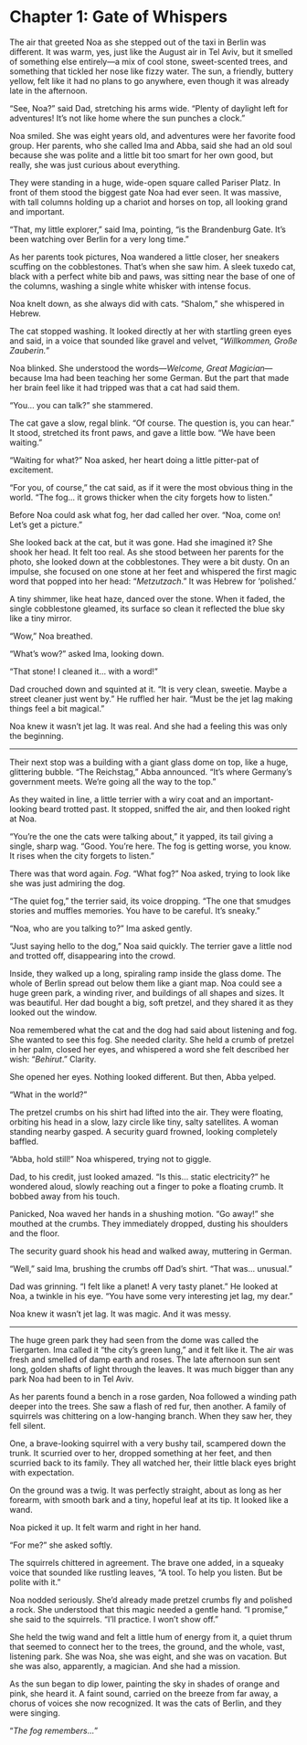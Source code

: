 
# Chapter 1: Gate of Whispers

The air that greeted Noa as she stepped out of the taxi in Berlin was different. It was warm, yes, just like the August air in Tel Aviv, but it smelled of something else entirely—a mix of cool stone, sweet-scented trees, and something that tickled her nose like fizzy water. The sun, a friendly, buttery yellow, felt like it had no plans to go anywhere, even though it was already late in the afternoon.

“See, Noa?” said Dad, stretching his arms wide. “Plenty of daylight left for adventures! It’s not like home where the sun punches a clock.”

Noa smiled. She was eight years old, and adventures were her favorite food group. Her parents, who she called Ima and Abba, said she had an old soul because she was polite and a little bit too smart for her own good, but really, she was just curious about everything.

They were standing in a huge, wide-open square called Pariser Platz. In front of them stood the biggest gate Noa had ever seen. It was massive, with tall columns holding up a chariot and horses on top, all looking grand and important.

“That, my little explorer,” said Ima, pointing, “is the Brandenburg Gate. It’s been watching over Berlin for a very long time.”

As her parents took pictures, Noa wandered a little closer, her sneakers scuffing on the cobblestones. That’s when she saw him. A sleek tuxedo cat, black with a perfect white bib and paws, was sitting near the base of one of the columns, washing a single white whisker with intense focus.

Noa knelt down, as she always did with cats. “Shalom,” she whispered in Hebrew.

The cat stopped washing. It looked directly at her with startling green eyes and said, in a voice that sounded like gravel and velvet, “*Willkommen, Große Zauberin.*”

Noa blinked. She understood the words—*Welcome, Great Magician*—because Ima had been teaching her some German. But the part that made her brain feel like it had tripped was that a cat had said them.

“You… you can talk?” she stammered.

The cat gave a slow, regal blink. “Of course. The question is, you can hear.” It stood, stretched its front paws, and gave a little bow. “We have been waiting.”

“Waiting for what?” Noa asked, her heart doing a little pitter-pat of excitement.

“For you, of course,” the cat said, as if it were the most obvious thing in the world. “The fog… it grows thicker when the city forgets how to listen.”

Before Noa could ask what fog, her dad called her over. “Noa, come on! Let’s get a picture.”

She looked back at the cat, but it was gone. Had she imagined it? She shook her head. It felt too real. As she stood between her parents for the photo, she looked down at the cobblestones. They were a bit dusty. On an impulse, she focused on one stone at her feet and whispered the first magic word that popped into her head: “*Metzutzach*.” It was Hebrew for ‘polished.’

A tiny shimmer, like heat haze, danced over the stone. When it faded, the single cobblestone gleamed, its surface so clean it reflected the blue sky like a tiny mirror.

“Wow,” Noa breathed.

“What’s wow?” asked Ima, looking down.

“That stone! I cleaned it… with a word!”

Dad crouched down and squinted at it. “It is very clean, sweetie. Maybe a street cleaner just went by.” He ruffled her hair. “Must be the jet lag making things feel a bit magical.”

Noa knew it wasn’t jet lag. It was real. And she had a feeling this was only the beginning.

***

Their next stop was a building with a giant glass dome on top, like a huge, glittering bubble. “The Reichstag,” Abba announced. “It’s where Germany’s government meets. We’re going all the way to the top.”

As they waited in line, a little terrier with a wiry coat and an important-looking beard trotted past. It stopped, sniffed the air, and then looked right at Noa.

“You’re the one the cats were talking about,” it yapped, its tail giving a single, sharp wag. “Good. You’re here. The fog is getting worse, you know. It rises when the city forgets to listen.”

There was that word again. *Fog*. “What fog?” Noa asked, trying to look like she was just admiring the dog.

“The quiet fog,” the terrier said, its voice dropping. “The one that smudges stories and muffles memories. You have to be careful. It’s sneaky.”

“Noa, who are you talking to?” Ima asked gently.

“Just saying hello to the dog,” Noa said quickly. The terrier gave a little nod and trotted off, disappearing into the crowd.

Inside, they walked up a long, spiraling ramp inside the glass dome. The whole of Berlin spread out below them like a giant map. Noa could see a huge green park, a winding river, and buildings of all shapes and sizes. It was beautiful. Her dad bought a big, soft pretzel, and they shared it as they looked out the window.

Noa remembered what the cat and the dog had said about listening and fog. She wanted to see this fog. She needed clarity. She held a crumb of pretzel in her palm, closed her eyes, and whispered a word she felt described her wish: “*Behirut*.” Clarity.

She opened her eyes. Nothing looked different. But then, Abba yelped.

“What in the world?”

The pretzel crumbs on his shirt had lifted into the air. They were floating, orbiting his head in a slow, lazy circle like tiny, salty satellites. A woman standing nearby gasped. A security guard frowned, looking completely baffled.

“Abba, hold still!” Noa whispered, trying not to giggle.

Dad, to his credit, just looked amazed. “Is this… static electricity?” he wondered aloud, slowly reaching out a finger to poke a floating crumb. It bobbed away from his touch.

Panicked, Noa waved her hands in a shushing motion. “Go away!” she mouthed at the crumbs. They immediately dropped, dusting his shoulders and the floor.

The security guard shook his head and walked away, muttering in German.

“Well,” said Ima, brushing the crumbs off Dad’s shirt. “That was… unusual.”

Dad was grinning. “I felt like a planet! A very tasty planet.” He looked at Noa, a twinkle in his eye. “You have some very interesting jet lag, my dear.”

Noa knew it wasn’t jet lag. It was magic. And it was messy.

***

The huge green park they had seen from the dome was called the Tiergarten. Ima called it “the city’s green lung,” and it felt like it. The air was fresh and smelled of damp earth and roses. The late afternoon sun sent long, golden shafts of light through the leaves. It was much bigger than any park Noa had been to in Tel Aviv.

As her parents found a bench in a rose garden, Noa followed a winding path deeper into the trees. She saw a flash of red fur, then another. A family of squirrels was chittering on a low-hanging branch. When they saw her, they fell silent.

One, a brave-looking squirrel with a very bushy tail, scampered down the trunk. It scurried over to her, dropped something at her feet, and then scurried back to its family. They all watched her, their little black eyes bright with expectation.

On the ground was a twig. It was perfectly straight, about as long as her forearm, with smooth bark and a tiny, hopeful leaf at its tip. It looked like a wand.

Noa picked it up. It felt warm and right in her hand.

“For me?” she asked softly.

The squirrels chittered in agreement. The brave one added, in a squeaky voice that sounded like rustling leaves, “A tool. To help you listen. But be polite with it.”

Noa nodded seriously. She’d already made pretzel crumbs fly and polished a rock. She understood that this magic needed a gentle hand. “I promise,” she said to the squirrels. “I’ll practice. I won’t show off.”

She held the twig wand and felt a little hum of energy from it, a quiet thrum that seemed to connect her to the trees, the ground, and the whole, vast, listening park. She was Noa, she was eight, and she was on vacation. But she was also, apparently, a magician. And she had a mission.

As the sun began to dip lower, painting the sky in shades of orange and pink, she heard it. A faint sound, carried on the breeze from far away, a chorus of voices she now recognized. It was the cats of Berlin, and they were singing.

“*The fog remembers…*”
